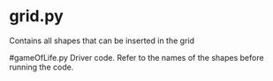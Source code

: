 # grid.py
Contains all shapes that can be inserted in the grid

#gameOfLife.py
Driver code.
Refer to the names of the shapes before running the code.

